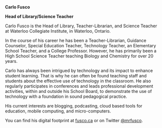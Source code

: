 **Carlo Fusco**

**Head of Library/Science Teacher**

Carlo Fusco is the Head of Library, Teacher-Librarian, and Science Teacher at Waterloo Collegiate Institute, in Waterloo, Ontario. 

In the course of his career he has been a Teacher-Librarian, Guidance Counselor, Special Education Teacher, Technology Teacher, an Elementary School Teacher, and a College Professor. However, he has primarily been a High School Science Teacher teaching Biology and Chemistry for over 20 years.

Carlo has always been intrigued by technology and its impact to enhance student learning. That is why he can often be found teaching staff and students about the effective use of technology in the classroom. He also regularly participates in conferences and leads professional development activities, within and outside his School Board, to demonstrate the use of technology with a foundation in sound pedagogical practice.

His current interests are blogging, podcasting, cloud based tools for education, mobile computing, and micro-computers.

You can find  his digital footprint at [fusco.ca](https://fusco.ca) or on Twitter [@mrfusco](https://twitter.com/mrfusco).
